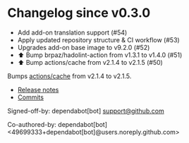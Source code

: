 # Changelog since v0.3.0
- Add add-on translation support (#54) 
- Apply updated repository structure & CI workflow (#53) 
- Upgrades add-on base image to v9.2.0 (#52) 
- ⬆ Bump brpaz/hadolint-action from v1.3.1 to v1.4.0 (#51) 
- ⬆️ Bump actions/cache from v2.1.4 to v2.1.5 (#50)

Bumps [actions/cache](https://github.com/actions/cache) from v2.1.4 to v2.1.5.
- [Release notes](https://github.com/actions/cache/releases)
- [Commits](https://github.com/actions/cache/compare/v2.1.4...1a9e2138d905efd099035b49d8b7a3888c653ca8)

Signed-off-by: dependabot[bot] <support@github.com>

Co-authored-by: dependabot[bot] <49699333+dependabot[bot]@users.noreply.github.com> 
